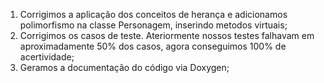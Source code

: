 1. Corrigimos a aplicação dos conceitos de herança e adicionamos polimorfismo na classe Personagem, inserindo metodos virtuais;
2. Corrigimos os casos de teste. Ateriormente nossos testes falhavam em aproximadamente 50% dos casos, agora conseguimos 100% de acertividade;
3. Geramos a documentação do código via Doxygen;
